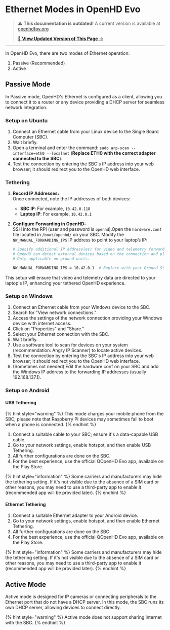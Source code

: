 # Ethernet Modes in OpenHD Evo

<!-- LEGACY DOCUMENTATION NOTICE -->
> ⚠️ **This documentation is outdated!** A current version is available at [openhdfpv.org](https://openhdfpv.org)
> 
> [📖 **View Updated Version of This Page** →](https://openhdfpv.org)

---


In OpenHD Evo, there are two modes of Ethernet operation:

1. Passive (Recommended)
2. Active

## Passive Mode

In Passive mode, OpenHD's Ethernet is configured as a client, allowing you to connect it to a router or any device providing a DHCP server for seamless network integration.

### Setup on Ubuntu

1. Connect an Ethernet cable from your Linux device to the Single Board Computer (SBC).
2. Wait briefly.
3. Open a terminal and enter the command: `sudo arp-scan --interface=eth0 --localnet` (**Replace ETH0 with the correct adapter connected to the SBC**).
4. Test the connection by entering the SBC's IP address into your web browser; it should redirect you to the OpenHD web interface.
### Tethering

1. **Record IP Addresses:**  
   Once connected, note the IP addresses of both devices:
   - **SBC IP**: For example, `10.42.0.118`
   - **Laptop IP**: For example, `10.42.0.1`
   
2. **Configure Forwarding in OpenHD:**  
   SSH into the RPI (user and password is `openhd`).Open the `hardware.conf` file located in `/boot/openhd/` on your SBC. Modify the `NW_MANUAL_FORWARDING_IPS` IP address to point to your laptop’s IP:

   ```bash
   # Specify additional IP address(es) for video and telemetry forwarding.
   # OpenHD can detect external devices based on the connection and platform.
   # Only applicable on ground units.

   NW_MANUAL_FORWARDING_IPS = 10.42.0.1  # Replace with your Ground Station IP (laptop)
   ```

This setup will ensure that video and telemetry data are directed to your laptop's IP, enhancing your tethered OpenHD experience.

### Setup on Windows

1. Connect an Ethernet cable from your Windows device to the SBC.
2. Search for "View network connections."
3. Access the settings of the network connection providing your Windows device with internet access.
4. Click on "Properties" and "Share."
5. Select your Ethernet connection with the SBC.
6. Wait briefly.
7. Use a software tool to scan for devices on your system (recommendation: Angry IP Scanner) to locate active devices.
8. Test the connection by entering the SBC's IP address into your web browser; it should redirect you to the OpenHD web interface.
9. (Sometimes not needed) Edit the hardware.conf on your SBC and add the Windows IP address to the forwarding IP addresses (usually 192.168.137.1).

### Setup on Android

#### USB Tethering

{% hint style="warning" %}
This mode charges your mobile phone from the SBC; please note that Raspberry Pi devices may sometimes fail to boot when a phone is connected.
{% endhint %}

1. Connect a suitable cable to your SBC; ensure it's a data-capable USB cable.
2. Go to your network settings, enable hotspot, and then enable USB Tethering.
3. All further configurations are done on the SBC.
4. For the best experience, use the official QOpenHD Evo app, available on the Play Store.

{% hint style="information" %}
Some carriers and manufacturers may hide the tethering setting. If it's not visible due to the absence of a SIM card or other reasons, you may need to use a third-party app to enable it (recommended app will be provided later).
{% endhint %}

#### Ethernet Tethering

1. Connect a suitable Ethernet adapter to your Android device.
2. Go to your network settings, enable hotspot, and then enable Ethernet Tethering.
3. All further configurations are done on the SBC.
4. For the best experience, use the official QOpenHD Evo app, available on the Play Store.

{% hint style="information" %}
Some carriers and manufacturers may hide the tethering setting. If it's not visible due to the absence of a SIM card or other reasons, you may need to use a third-party app to enable it (recommended app will be provided later).
{% endhint %}

## Active Mode

Active mode is designed for IP cameras or connecting peripherals to the Ethernet port that do not have a DHCP server. In this mode, the SBC runs its own DHCP server, allowing devices to connect directly.

{% hint style="warning" %}
Active mode does not support sharing internet with the SBC.
{% endhint %}
